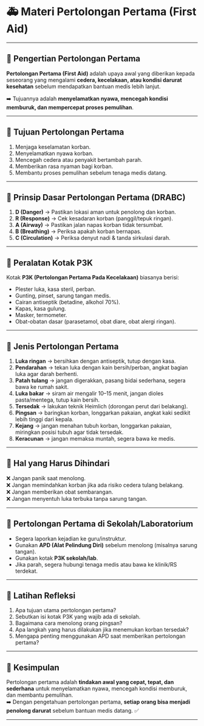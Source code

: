 # 🚑 Materi Pertolongan Pertama (First Aid)

---

## 🔹 Pengertian Pertolongan Pertama
**Pertolongan Pertama (First Aid)** adalah upaya awal yang diberikan kepada seseorang yang mengalami **cedera, kecelakaan, atau kondisi darurat kesehatan** sebelum mendapatkan bantuan medis lebih lanjut.  

➡️ Tujuannya adalah **menyelamatkan nyawa, mencegah kondisi memburuk, dan mempercepat proses pemulihan**.

---

## 🔹 Tujuan Pertolongan Pertama
1. Menjaga keselamatan korban.  
2. Menyelamatkan nyawa korban.  
3. Mencegah cedera atau penyakit bertambah parah.  
4. Memberikan rasa nyaman bagi korban.  
5. Membantu proses pemulihan sebelum tenaga medis datang.  

---

## 🔹 Prinsip Dasar Pertolongan Pertama (DRABC)
1. **D (Danger)** → Pastikan lokasi aman untuk penolong dan korban.  
2. **R (Response)** → Cek kesadaran korban (panggil/tepuk ringan).  
3. **A (Airway)** → Pastikan jalan napas korban tidak tersumbat.  
4. **B (Breathing)** → Periksa apakah korban bernapas.  
5. **C (Circulation)** → Periksa denyut nadi & tanda sirkulasi darah.  

---

## 🔹 Peralatan Kotak P3K
Kotak **P3K (Pertolongan Pertama Pada Kecelakaan)** biasanya berisi:  
- Plester luka, kasa steril, perban.  
- Gunting, pinset, sarung tangan medis.  
- Cairan antiseptik (betadine, alkohol 70%).  
- Kapas, kasa gulung.  
- Masker, termometer.  
- Obat-obatan dasar (parasetamol, obat diare, obat alergi ringan).  

---

## 🔹 Jenis Pertolongan Pertama
1. **Luka ringan** → bersihkan dengan antiseptik, tutup dengan kasa.  
2. **Pendarahan** → tekan luka dengan kain bersih/perban, angkat bagian luka agar darah berhenti.  
3. **Patah tulang** → jangan digerakkan, pasang bidai sederhana, segera bawa ke rumah sakit.  
4. **Luka bakar** → siram air mengalir 10–15 menit, jangan dioles pasta/mentega, tutup kain bersih.  
5. **Tersedak** → lakukan teknik Heimlich (dorongan perut dari belakang).  
6. **Pingsan** → baringkan korban, longgarkan pakaian, angkat kaki sedikit lebih tinggi dari kepala.  
7. **Kejang** → jangan menahan tubuh korban, longgarkan pakaian, miringkan posisi tubuh agar tidak tersedak.  
8. **Keracunan** → jangan memaksa muntah, segera bawa ke medis.  

---

## 🔹 Hal yang Harus Dihindari
❌ Jangan panik saat menolong.  
❌ Jangan memindahkan korban jika ada risiko cedera tulang belakang.  
❌ Jangan memberikan obat sembarangan.  
❌ Jangan menyentuh luka terbuka tanpa sarung tangan.  

---

## 🔹 Pertolongan Pertama di Sekolah/Laboratorium
- Segera laporkan kejadian ke guru/instruktur.  
- Gunakan **APD (Alat Pelindung Diri)** sebelum menolong (misalnya sarung tangan).  
- Gunakan kotak **P3K sekolah/lab**.  
- Jika parah, segera hubungi tenaga medis atau bawa ke klinik/RS terdekat.  

---

## 🔹 Latihan Refleksi
1. Apa tujuan utama pertolongan pertama?  
2. Sebutkan isi kotak P3K yang wajib ada di sekolah.  
3. Bagaimana cara menolong orang pingsan?  
4. Apa langkah yang harus dilakukan jika menemukan korban tersedak?  
5. Mengapa penting menggunakan APD saat memberikan pertolongan pertama?  

---

## 📌 Kesimpulan
Pertolongan pertama adalah **tindakan awal yang cepat, tepat, dan sederhana** untuk menyelamatkan nyawa, mencegah kondisi memburuk, dan membantu pemulihan.  
➡️ Dengan pengetahuan pertolongan pertama, **setiap orang bisa menjadi penolong darurat** sebelum bantuan medis datang. ✅  

---

